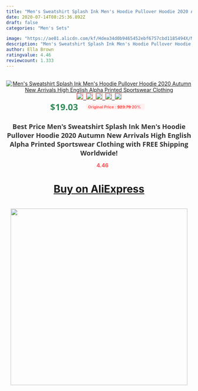 ```yaml
---
title: "Men's Sweatshirt Splash Ink Men's Hoodie Pullover Hoodie 2020 Autumn New Arrivals High English Alpha Printed Sportswear Clothing"
date: 2020-07-14T08:25:36.892Z
draft: false
categories: "Men's Sets"

image: "https://ae01.alicdn.com/kf/Hdea34d0b9465452ebf6757cbd1185494X/Men-s-Sweatshirt-Splash-Ink-Men-s-Hoodie-Pullover-Hoodie-2020-Autumn-New-Arrivals-High-English.jpg"
description: "Men's Sweatshirt Splash Ink Men's Hoodie Pullover Hoodie 2020 Autumn New Arrivals High English Alpha Printed Sportswear Clothing"
author: Ella Brown
ratingvalue: 4.46
reviewcount: 1.333
---
```

<br>
<div style="text-align: center;">
<a href="https://s.click.aliexpress.com/e/_980E3j" target="_blank" rel="nofollow noopener noreferrer"><img alt="Men's Sweatshirt Splash Ink Men's Hoodie Pullover Hoodie 2020 Autumn New Arrivals High English Alpha Printed Sportswear Clothing" class="magnifier-image" src="https://ae01.alicdn.com/kf/Hdea34d0b9465452ebf6757cbd1185494X/Men-s-Sweatshirt-Splash-Ink-Men-s-Hoodie-Pullover-Hoodie-2020-Autumn-New-Arrivals-High-English.jpg_640x640.jpg">
<br>
<img style="border:1px solid salmon" src="https://ae01.alicdn.com/kf/Hdea34d0b9465452ebf6757cbd1185494X/Men-s-Sweatshirt-Splash-Ink-Men-s-Hoodie-Pullover-Hoodie-2020-Autumn-New-Arrivals-High-English.jpg_120x120.jpg">&nbsp;&nbsp;<img style="border:1px solid salmon" src="https://ae01.alicdn.com/kf/H117a8a9d120a4dcdaef60e2bc46697c2m/Men-s-Sweatshirt-Splash-Ink-Men-s-Hoodie-Pullover-Hoodie-2020-Autumn-New-Arrivals-High-English.jpg_120x120.jpg">&nbsp;&nbsp;<img style="border:1px solid salmon" src="https://ae01.alicdn.com/kf/Heabb3a70f01f41e1a0c08bc68c485fac2/Men-s-Sweatshirt-Splash-Ink-Men-s-Hoodie-Pullover-Hoodie-2020-Autumn-New-Arrivals-High-English.jpg_120x120.jpg">&nbsp;&nbsp;<img style="border:1px solid salmon" src="https://ae01.alicdn.com/kf/H3658bb087028477193b635f3d0763d93L/Men-s-Sweatshirt-Splash-Ink-Men-s-Hoodie-Pullover-Hoodie-2020-Autumn-New-Arrivals-High-English.jpg_120x120.jpg">&nbsp;&nbsp;<img style="border:1px solid salmon" src="https://ae01.alicdn.com/kf/Ha451ec45258e42c9870deed874b7b428r/Men-s-Sweatshirt-Splash-Ink-Men-s-Hoodie-Pullover-Hoodie-2020-Autumn-New-Arrivals-High-English.jpg_120x120.jpg"></a></div><br0>
<div style="text-align: center;"><span style="background-color: white; border: 0px; box-sizing: border-box; color: seagreen; display: inline-block; font-family: &quot;open sans&quot; , &quot;arial&quot; , &quot;helvetica&quot; , sans-serif , &quot;heiti&quot;; font-size: 24px; font-stretch: inherit; font-weight: 700; line-height: inherit; margin: 0px 10px 0px 0px; padding: 0px; vertical-align: middle;">$19.03 </span>
<span style="background: rgb(255 , 241 , 241); border-radius: 3px; border: 0px; box-sizing: border-box; color: #ff4747; display: inline-block; font-family: inherit; font-size: 12px; font-stretch: inherit; font-style: inherit; font-variant: inherit; font-weight: 600; line-height: inherit; margin: 0px; padding: 2px 5px; transform: scale(0.9); vertical-align: middle;">Original Price : <b style="text-decoration: line-through;">$23.79 </b> 20%&nbsp;&nbsp;</span></div>
<h1 style="color: #333333; display: inline-block; font-family: &quot;open sans&quot; , &quot;arial&quot; , &quot;helvetica&quot; , sans-serif , &quot;heiti&quot;; font-size: 18px; font-stretch: inherit; font-weight: 700; text-align: center;">Best Price Men's Sweatshirt Splash Ink Men's Hoodie Pullover Hoodie 2020 Autumn New Arrivals High English Alpha Printed Sportswear Clothing with FREE Shipping Worldwide!</h1>
<div style="color: #ff4747; text-align: center;">
<img src="https://4.bp.blogspot.com/-M0ZcTcb-5uY/XleCXlxnR4I/AAAAAAAAAEc/OrjgMkXV1oMQFaCRZj5HQwOCBcu3w1FegCPcBGAYYCw/s1600/star.png" style="height: 15px;">&nbsp;<b>4.46</b></div>
<div class="button_cont" align="center"><a class="buynow_a" href="https://s.click.aliexpress.com/e/_980E3j" target="_blank" rel="nofollow noopener noreferrer"><H1>Buy on AliExpress</H1></a></div><br>
<div class="separator" style="clear: both; text-align: center;">
<img src="https://lh3.googleusercontent.com/-pTy5HemUv9M/XlePHvY0dAI/AAAAAAAAAE4/0nX5iRUoIWY8eMW9Dpxeirr157OZliDIgCLcBGAsYHQ/s1600/badge.gif" width="480">
</div>
